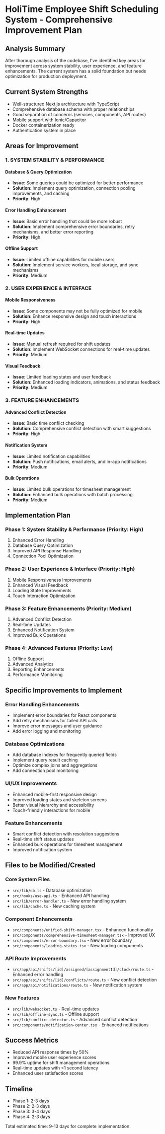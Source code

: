 # HoliTime Employee Shift Scheduling System - Comprehensive Improvement Plan

## Analysis Summary

After thorough analysis of the codebase, I've identified key areas for improvement across system stability, user experience, and feature enhancements. The current system has a solid foundation but needs optimization for production deployment.

## Current System Strengths
- Well-structured Next.js architecture with TypeScript
- Comprehensive database schema with proper relationships
- Good separation of concerns (services, components, API routes)
- Mobile support with Ionic/Capacitor
- Docker containerization ready
- Authentication system in place

## Areas for Improvement

### 1. SYSTEM STABILITY & PERFORMANCE

#### Database & Query Optimization
- **Issue**: Some queries could be optimized for better performance
- **Solution**: Implement query optimization, connection pooling improvements, and caching
- **Priority**: High

#### Error Handling Enhancement
- **Issue**: Basic error handling that could be more robust
- **Solution**: Implement comprehensive error boundaries, retry mechanisms, and better error reporting
- **Priority**: High

#### Offline Support
- **Issue**: Limited offline capabilities for mobile users
- **Solution**: Implement service workers, local storage, and sync mechanisms
- **Priority**: Medium

### 2. USER EXPERIENCE & INTERFACE

#### Mobile Responsiveness
- **Issue**: Some components may not be fully optimized for mobile
- **Solution**: Enhance responsive design and touch interactions
- **Priority**: High

#### Real-time Updates
- **Issue**: Manual refresh required for shift updates
- **Solution**: Implement WebSocket connections for real-time updates
- **Priority**: Medium

#### Visual Feedback
- **Issue**: Limited loading states and user feedback
- **Solution**: Enhanced loading indicators, animations, and status feedback
- **Priority**: Medium

### 3. FEATURE ENHANCEMENTS

#### Advanced Conflict Detection
- **Issue**: Basic time conflict checking
- **Solution**: Comprehensive conflict detection with smart suggestions
- **Priority**: High

#### Notification System
- **Issue**: Limited notification capabilities
- **Solution**: Push notifications, email alerts, and in-app notifications
- **Priority**: Medium

#### Bulk Operations
- **Issue**: Limited bulk operations for timesheet management
- **Solution**: Enhanced bulk operations with batch processing
- **Priority**: Medium

## Implementation Plan

### Phase 1: System Stability & Performance (Priority: High)
1. Enhanced Error Handling
2. Database Query Optimization
3. Improved API Response Handling
4. Connection Pool Optimization

### Phase 2: User Experience & Interface (Priority: High)
1. Mobile Responsiveness Improvements
2. Enhanced Visual Feedback
3. Loading State Improvements
4. Touch Interaction Optimization

### Phase 3: Feature Enhancements (Priority: Medium)
1. Advanced Conflict Detection
2. Real-time Updates
3. Enhanced Notification System
4. Improved Bulk Operations

### Phase 4: Advanced Features (Priority: Low)
1. Offline Support
2. Advanced Analytics
3. Reporting Enhancements
4. Performance Monitoring

## Specific Improvements to Implement

### Error Handling Enhancements
- Implement error boundaries for React components
- Add retry mechanisms for failed API calls
- Improve error messages and user guidance
- Add error logging and monitoring

### Database Optimizations
- Add database indexes for frequently queried fields
- Implement query result caching
- Optimize complex joins and aggregations
- Add connection pool monitoring

### UI/UX Improvements
- Enhanced mobile-first responsive design
- Improved loading states and skeleton screens
- Better visual hierarchy and accessibility
- Touch-friendly interactions for mobile

### Feature Enhancements
- Smart conflict detection with resolution suggestions
- Real-time shift status updates
- Enhanced bulk operations for timesheet management
- Improved notification system

## Files to be Modified/Created

### Core System Files
- `src/lib/db.ts` - Database optimization
- `src/hooks/use-api.ts` - Enhanced API handling
- `src/lib/error-handler.ts` - New error handling system
- `src/lib/cache.ts` - New caching system

### Component Enhancements
- `src/components/unified-shift-manager.tsx` - Enhanced functionality
- `src/components/comprehensive-timesheet-manager.tsx` - Improved UX
- `src/components/error-boundary.tsx` - New error boundary
- `src/components/loading-states.tsx` - New loading components

### API Route Improvements
- `src/app/api/shifts/[id]/assigned/[assignmentId]/clock/route.ts` - Enhanced error handling
- `src/app/api/shifts/[id]/conflicts/route.ts` - New conflict detection
- `src/app/api/notifications/route.ts` - New notification system

### New Features
- `src/lib/websocket.ts` - Real-time updates
- `src/lib/offline-sync.ts` - Offline support
- `src/lib/conflict-detector.ts` - Advanced conflict detection
- `src/components/notification-center.tsx` - Enhanced notifications

## Success Metrics
- Reduced API response times by 50%
- Improved mobile user experience scores
- 99.9% uptime for shift management operations
- Real-time updates with <1 second latency
- Enhanced user satisfaction scores

## Timeline
- Phase 1: 2-3 days
- Phase 2: 2-3 days  
- Phase 3: 3-4 days
- Phase 4: 2-3 days

Total estimated time: 9-13 days for complete implementation.
